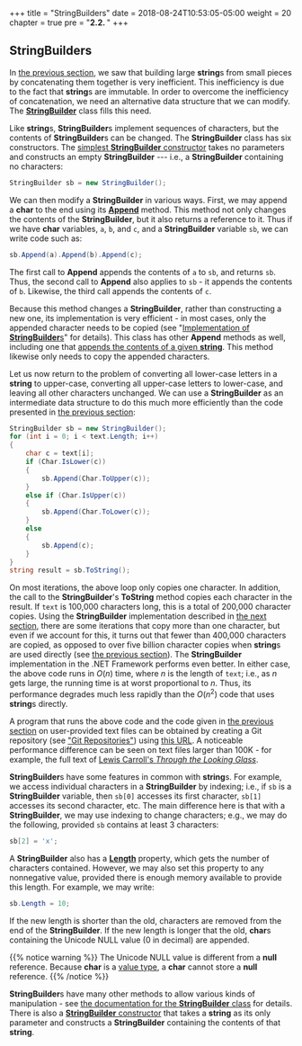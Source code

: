 +++
title = "StringBuilders"
date = 2018-08-24T10:53:05-05:00
weight = 20
chapter = true
pre = "<b>2.2. </b>"
+++

## **StringBuilder**s

In [the previous
section](/strings/strings), we saw that
building large **string**s from small pieces by concatenating them
together is very inefficient. This inefficiency is due to the fact that
**string**s are immutable. In order to overcome the inefficiency of
concatenation, we need an alternative data structure that we can modify.
The
[**StringBuilder**](https://docs.microsoft.com/en-us/dotnet/api/system.text.stringbuilder?view=netframework-4.7.2)
class fills this need.

Like **string**s, **StringBuilder**s implement sequences of characters,
but the contents of **StringBuilder**s can be changed. The
**StringBuilder** class has six constructors. The [simplest
**StringBuilder**
constructor](https://docs.microsoft.com/en-us/dotnet/api/system.text.stringbuilder.-ctor?view=netframework-4.7.2#System_Text_StringBuilder__ctor)
takes no parameters and constructs an empty **StringBuilder** --- i.e., a
**StringBuilder** containing no characters:
```C#
StringBuilder sb = new StringBuilder();
```
We can then modify a **StringBuilder** in various ways. First, we may
append a **char** to the end using its
[**Append**](https://docs.microsoft.com/en-us/dotnet/api/system.text.stringbuilder.append?view=netframework-4.7.2#System_Text_StringBuilder_Append_System_Char_)
method. This method not only changes the contents of the
**StringBuilder**, but it also returns a reference to it. Thus if we
have **char** variables, `a`, `b`, and `c`, and a **StringBuilder**
variable `sb`, we can write code such as:
```C#
sb.Append(a).Append(b).Append(c);
```
The first call to **Append** appends the contents of `a` to `sb`, and
returns `sb`. Thus, the second call to **Append** also applies to `sb` -
it appends the contents of `b`. Likewise, the third call appends the
contents of `c`.

Because this method changes a **StringBuilder**, rather than
constructing a new one, its implementation is very efficient - in most
cases, only the appended character needs to be copied (see
"[Implementation of
**StringBuilder**s](/strings/stringbuilder-impl)"
for details). This class has other **Append** methods as well, including
one that [appends the contents of a given
**string**](https://docs.microsoft.com/en-us/dotnet/api/system.text.stringbuilder.append?view=netframework-4.7.2#System_Text_StringBuilder_Append_System_String_).
This method likewise only needs to copy the appended characters.

Let us now return to the problem of converting all lower-case letters in
a **string** to upper-case, converting all upper-case letters to
lower-case, and leaving all other characters unchanged. We can use a
**StringBuilder** as an intermediate data structure to do this much more
efficiently than the code presented in [the previous
section](/strings/strings):
```C#
StringBuilder sb = new StringBuilder();
for (int i = 0; i < text.Length; i++)
{
    char c = text[i];
    if (Char.IsLower(c))
    {
        sb.Append(Char.ToUpper(c));
    }
    else if (Char.IsUpper(c))
    {
        sb.Append(Char.ToLower(c));
    }
    else
    {
        sb.Append(c);
    }
}
string result = sb.ToString();
```
On most iterations, the above loop only copies one character. In
addition, the call to the **StringBuilder**'s **ToString** method copies
each character in the result. If `text` is 100,000 characters long, this
is a total of 200,000 character copies. Using the **StringBuilder**
implementation described in [the next
section](/strings/stringbuilder-impl), there
are some iterations that copy more than one character, but even if we
account for this, it turns out that fewer than 400,000 characters are
copied, as opposed to over five billion character copies when
**string**s are used directly (see [the previous
section](/strings/strings)). The
**StringBuilder** implementation in the .NET Framework performs even
better. In either case, the above code runs in *O*(*n*) time, where *n*
is the length of `text`; i.e., as *n* gets large, the running time is at
worst proportional to *n*. Thus, its performance degrades much less
rapidly than the *O*(*n*<sup>2</sup>) code that uses **string**s
directly.

A program that runs the above code and the code given in [the previous
section](/strings/strings) on user-provided
text files can be obtained by creating a Git repository (see ["Git
Repositories"](/appendix/vs/repos)) using
[this URL](https://classroom.github.com/a/f6GfXQfc). A noticeable
performance difference can be seen on text files larger than 100K - for
example, the full text of [Lewis Carroll's *Through the Looking
Glass*](http://www.gutenberg.org/cache/epub/12/pg12.txt).

**StringBuilder**s have some features in common with **string**s. For
example, we access individual characters in a **StringBuilder** by
indexing; i.e., if `sb` is a **StringBuilder** variable, then `sb[0]`
accesses its first character, `sb[1]` accesses its second character,
etc. The main difference here is that with a **StringBuilder**, we may
use indexing to change characters; e.g., we may do the following,
provided `sb` contains at least 3 characters:
```C#
sb[2] = 'x';
```
A **StringBuilder** also has a
[**Length**](https://docs.microsoft.com/en-us/dotnet/api/system.text.stringbuilder.length?view=netframework-4.7.2)
property, which gets the number of characters contained. However, we may
also set this property to any nonnegative value, provided there is
enough memory available to provide this length. For example, we may
write:
```C#
sb.Length = 10;
```
If the new length is shorter than the old, characters are removed from
the end of the **StringBuilder**. If the new length is longer that the
old, **char**s containing the Unicode NULL value (0 in decimal) are
appended. 

{{% notice warning %}}
The Unicode NULL value is different from a **null**
reference. Because **char** is a [value
type](/appendix/syntax/reference-value), a **char**
cannot store a **null** reference.
{{% /notice %}}

**StringBuilder**s have many other methods to allow various kinds of
manipulation - see [the documentation for the **StringBuilder**
class](https://docs.microsoft.com/en-us/dotnet/api/system.text.stringbuilder?view=netframework-4.7.2)
for details. There is also a [**StringBuilder**
constructor](https://docs.microsoft.com/en-us/dotnet/api/system.text.stringbuilder.-ctor?view=netframework-4.7.2#System_Text_StringBuilder__ctor_System_String_)
that takes a **string** as its only parameter and constructs a
**StringBuilder** containing the contents of that **string**.
